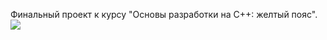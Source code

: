 
Финальный проект к курсу "Основы разработки на C++: желтый пояс".
<img src=https://user-images.githubusercontent.com/7864131/56618396-28769e00-662b-11e9-8975-665fc7dc451b.jpg>
